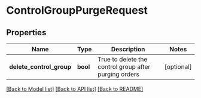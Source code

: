 # ControlGroupPurgeRequest

## Properties
Name | Type | Description | Notes
------------ | ------------- | ------------- | -------------
**delete_control_group** | **bool** | True to delete the control group after purging orders | [optional] 

[[Back to Model list]](../README.md#documentation-for-models) [[Back to API list]](../README.md#documentation-for-api-endpoints) [[Back to README]](../README.md)


